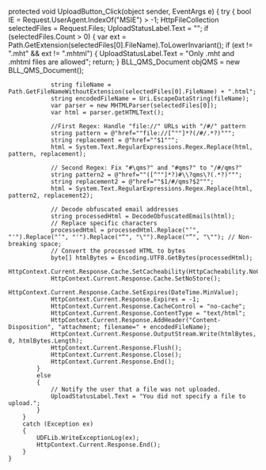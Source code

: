  protected void UploadButton_Click(object sender, EventArgs e)
    {
        try
        {
            bool IE = Request.UserAgent.IndexOf("MSIE") > -1;
            HttpFileCollection selectedFiles = Request.Files;
            UploadStatusLabel.Text = "";
            if (selectedFiles.Count > 0)
            {
                var ext = Path.GetExtension(selectedFiles[0].FileName).ToLowerInvariant();
                if (ext != ".mht" && ext != ".mhtml")
                {
                    UploadStatusLabel.Text = "Only .mht and .mhtml files are allowed";
                    return;
                }
                BLL_QMS_Document objQMS = new BLL_QMS_Document();

                string fileName = Path.GetFileNameWithoutExtension(selectedFiles[0].FileName) + ".html";
                string encodedFileName = Uri.EscapeDataString(fileName);
                var parser = new MHTMLParser(selectedFiles[0]);
                var html = parser.getHTMLText();

                //First Regex: Handle "file://" URLs with "/#/" pattern
                string pattern = @"href=""file://[^""]*?(/#/.*?)""";
                string replacement = @"href=""$1""";
                html = System.Text.RegularExpressions.Regex.Replace(html, pattern, replacement);

                // Second Regex: Fix "#\qms?" and "#qms?" to "/#/qms?"
                string pattern2 = @"href=""([^""]*?)#\\?qms\?(.*?)""";
                string replacement2 = @"href=""$1/#/qms?$2""";
                html = System.Text.RegularExpressions.Regex.Replace(html, pattern2, replacement2);

                // Decode obfuscated email addresses
                string processedHtml = DecodeObfuscatedEmails(html);
                // Replace specific characters
                processedHtml = processedHtml.Replace("’", "'").Replace("‘", "'").Replace("“", "\"").Replace("”", "\""); // Non-breaking space;
                // Convert the processed HTML to bytes 
                byte[] htmlBytes = Encoding.UTF8.GetBytes(processedHtml);
                HttpContext.Current.Response.Cache.SetCacheability(HttpCacheability.NoCache);
                HttpContext.Current.Response.Cache.SetNoStore();
                HttpContext.Current.Response.Cache.SetExpires(DateTime.MinValue);
                HttpContext.Current.Response.Expires = -1;
                HttpContext.Current.Response.CacheControl = "no-cache";
                HttpContext.Current.Response.ContentType = "text/html";
                HttpContext.Current.Response.AddHeader("Content-Disposition", "attachment; filename=" + encodedFileName);
                HttpContext.Current.Response.OutputStream.Write(htmlBytes, 0, htmlBytes.Length);
                HttpContext.Current.Response.Flush();
                HttpContext.Current.Response.Close();
                HttpContext.Current.Response.End();
            }
            else
            {
                // Notify the user that a file was not uploaded.
                UploadStatusLabel.Text = "You did not specify a file to upload.";
            }
        }
        catch (Exception ex)
        {
            UDFLib.WriteExceptionLog(ex);
            HttpContext.Current.Response.End();
        }
    }

